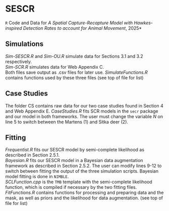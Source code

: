 # SESCR
`R` Code and Data for *A Spatial Capture-Recapture Model with Hawkes-inspired Detection Rates to account for Animal Movement*, 2025*

## Simulations
*Sim-SESCR.R* and *Sim-OU.R* simulate data for Sections 3.1 and 3.2 respectively.<br/> 
*Sim-SCR.R* simulates data for Web Appendix C.<br/>
Both files save output as .csv files for later use.
*SimulateFunctions.R* contains functions used by these three files (see top of file for list)


## Case Studies
The folder CS contains raw data for our two case studies found in Section 4 and Web Appendix E.
*CaseStudies.R* fits SCR models in the `secr` package and our model in both frameworks.
The user must change the variable *N* on line 5 to switch between the Martens (1) and Sitka deer (2).

## Fitting
*Frequentist.R* fits our SESCR model by semi-complete likelihood as described in Section 2.5.1.<br/> 
*Bayesian.R* fits our SESCR model in a Bayesian data augmentation framework as described in Section 2.5.2.
The user can modify lines 9-12 to switch between fitting the output of the three simulation scripts.
Bayesian model fitting is done in `NIMBLE`.<br/>
*SCLFunction.cpp* is the `TMB` template with the semi-complete likelihood function, which is compiled if necessary by the two fitting files.<br/>
*FitFunctions.R* contains functions for processing and preparing data and the mask, as well as priors and the likelihood for data augmentation.
(see top of file for list)

